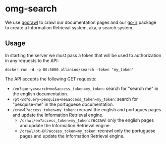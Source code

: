 omg-search
==========

We use [gocrawl] to crawl our documentation pages and our [go-ir] package to create a Information Retrieval system, aka, a search system.

Usage
-----

In starting the server we must pass a token that will be used to authorization in any requests to the API: 
```
docker run -d -p 80:5000 allanino/search -token "my_token"
```

The API accepts the following GET requests:

  * `/en?query=search+me&access_token=my_token`: search for "search me" in the english documentation.
  * `/pt-BR?query=pesquise+me&access_token=my_token`: search for "pesquise-me" in the portuguese documentation.
  * `/crawl?access_token=my_token`: recrawl the english and portugues pages and update the Information Retrieval engine.
    * `/crawl/en?access_token=my_token`: recrawl only the english pages and update the Information Retrieval engine.
    * `/crawl/pt-BR?access_token=my_token`: recrawl only the portuguese pages and update the Information Retrieval engine.

[go-ir]:https://github.com/allanino/go-ir
[gocrawl]:https://github.com/PuerkitoBio/gocrawl
